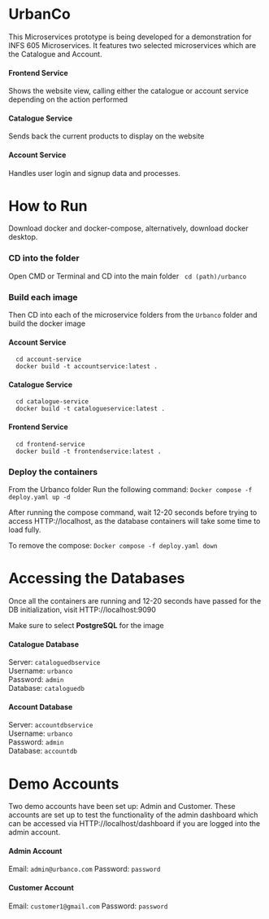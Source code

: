 ﻿# UrbanCo
This Microservices prototype is being developed for a demonstration for INFS 605 Microservices. It features two selected microservices which are the Catalogue and Account.

#### Frontend Service
Shows the website view, calling either the catalogue or account service depending on the action performed

#### Catalogue Service
Sends back the current products to display on the website

#### Account Service
Handles user login and signup data and processes.

# How to Run
Download docker and docker-compose, alternatively, download docker desktop.

### CD into the folder
Open CMD or Terminal and CD into the main folder
``` cd (path)/urbanco```

### Build each image
Then CD into each of the microservice folders from the ```Urbanco``` folder and build the docker image
#### Account Service
```
  cd account-service
  docker build -t accountservice:latest .
```
#### Catalogue Service
```
  cd catalogue-service
  docker build -t catalogueservice:latest .
```
#### Frontend Service
```
  cd frontend-service
  docker build -t frontendservice:latest .
```
### Deploy the containers
From the Urbanco folder
Run the following command: 
```Docker compose -f deploy.yaml up -d```

After running the compose command, wait 12-20 seconds before trying to access HTTP://localhost, as the database containers will take some time to load fully. 

To remove the compose: 
```Docker compose -f deploy.yaml down```

# Accessing the Databases
Once all the containers are running and 12-20 seconds have passed for the DB initialization, visit HTTP://localhost:9090

Make sure to select **PostgreSQL** for the image
#### Catalogue Database
Server: ```cataloguedbservice``` <br>
Username: ```urbanco```<br>
Password: ```admin```<br>
Database: ```cataloguedb```

#### Account Database
Server: ```accountdbservice```<br>
Username: ```urbanco```<br>
Password: ```admin```<br>
Database: ```accountdb```

# Demo Accounts
Two demo accounts have been set up: Admin and Customer. These accounts are set up to test the functionality of the admin dashboard which can be accessed via HTTP://localhost/dashboard if you are logged into the admin account.
#### Admin Account
Email: ```admin@urbanco.com```
Password: ```password```
#### Customer Account
Email: ```customer1@gmail.com```
Password: ```password```
